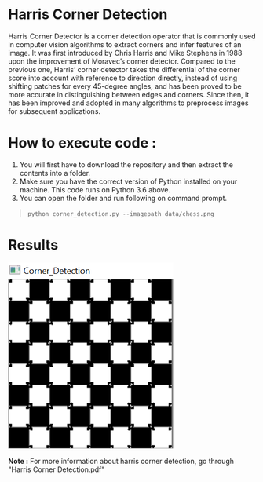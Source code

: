 # Harris Corner Detection
Harris Corner Detector is a corner detection operator that is commonly used in computer vision algorithms to extract corners and infer features of an image. It was first introduced by Chris Harris and Mike Stephens in 1988 upon the improvement of Moravec’s corner detector. Compared to the previous one, Harris’ corner detector takes the differential of the corner score into account with reference to direction directly, instead of using shifting patches for every 45-degree angles, and has been proved to be more accurate in distinguishing between edges and corners. Since then, it has been improved and adopted in many algorithms to preprocess images for subsequent applications.

# How to execute code :
1. You will first have to download the repository and then extract the contents into a folder.
2. Make sure you have the correct version of Python installed on your machine. This code runs on Python 3.6 above.
3. You can open the folder and run following on command prompt.
> `python corner_detection.py --imagepath data/chess.png`

# Results
![output](https://github.com/Devashi-Choudhary/Corner_Detection_InImages/blob/master/Results/chess_o.png)

**Note :** For more information about harris corner detection, go through "Harris Corner Detection.pdf"
